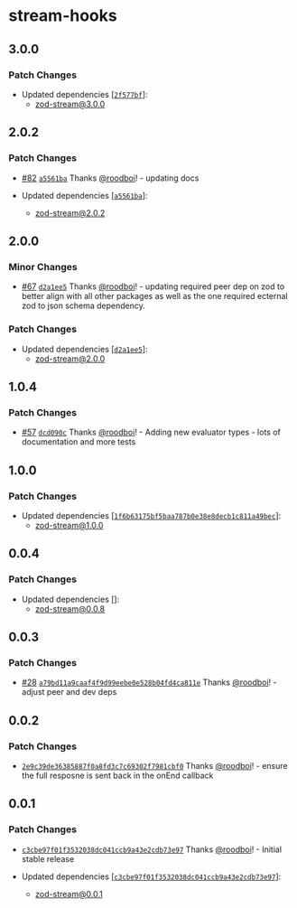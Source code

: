 # stream-hooks

## 3.0.0

### Patch Changes

- Updated dependencies [[`2f577bf`](https://github.com/hack-dance/island-ai/commit/2f577bf6827511e34002bd0a10025d1c18dd1331)]:
  - zod-stream@3.0.0

## 2.0.2

### Patch Changes

- [#82](https://github.com/hack-dance/island-ai/pull/82) [`a5561ba`](https://github.com/hack-dance/island-ai/commit/a5561ba464c7fd8680c97a5a4fb04e82e976f138) Thanks [@roodboi](https://github.com/roodboi)! - updating docs

- Updated dependencies [[`a5561ba`](https://github.com/hack-dance/island-ai/commit/a5561ba464c7fd8680c97a5a4fb04e82e976f138)]:
  - zod-stream@2.0.2

## 2.0.0

### Minor Changes

- [#67](https://github.com/hack-dance/island-ai/pull/67) [`d2a1ee5`](https://github.com/hack-dance/island-ai/commit/d2a1ee5f04e5f95f0755c3ad39766573b29962ca) Thanks [@roodboi](https://github.com/roodboi)! - updating required peer dep on zod to better align with all other packages as well as the one required ecternal zod to json schema dependency.

### Patch Changes

- Updated dependencies [[`d2a1ee5`](https://github.com/hack-dance/island-ai/commit/d2a1ee5f04e5f95f0755c3ad39766573b29962ca)]:
  - zod-stream@2.0.0

## 1.0.4

### Patch Changes

- [#57](https://github.com/hack-dance/island-ai/pull/57) [`dcd090c`](https://github.com/hack-dance/island-ai/commit/dcd090cc13022488cfcbd99007933b238bd93f74) Thanks [@roodboi](https://github.com/roodboi)! - Adding new evaluator types - lots of documentation and more tests

## 1.0.0

### Patch Changes

- Updated dependencies [[`1f6b63175bf5baa787b0e38e8decb1c811a49bec`](https://github.com/hack-dance/island-ai/commit/1f6b63175bf5baa787b0e38e8decb1c811a49bec)]:
  - zod-stream@1.0.0

## 0.0.4

### Patch Changes

- Updated dependencies []:
  - zod-stream@0.0.8

## 0.0.3

### Patch Changes

- [#28](https://github.com/hack-dance/island-ai/pull/28) [`a79bd11a9caaf4f9d99eebe0e528b04fd4ca811e`](https://github.com/hack-dance/island-ai/commit/a79bd11a9caaf4f9d99eebe0e528b04fd4ca811e) Thanks [@roodboi](https://github.com/roodboi)! - adjust peer and dev deps

## 0.0.2

### Patch Changes

- [`2e9c39de36385887f0a8fd3c7c69302f7981cbf0`](https://github.com/hack-dance/island-ai/commit/2e9c39de36385887f0a8fd3c7c69302f7981cbf0) Thanks [@roodboi](https://github.com/roodboi)! - ensure the full resposne is sent back in the onEnd callback

## 0.0.1

### Patch Changes

- [`c3cbe97f01f3532038dc041ccb9a43e2cdb73e97`](https://github.com/hack-dance/island-ai/commit/c3cbe97f01f3532038dc041ccb9a43e2cdb73e97) Thanks [@roodboi](https://github.com/roodboi)! - Initial stable release

- Updated dependencies [[`c3cbe97f01f3532038dc041ccb9a43e2cdb73e97`](https://github.com/hack-dance/island-ai/commit/c3cbe97f01f3532038dc041ccb9a43e2cdb73e97)]:
  - zod-stream@0.0.1
